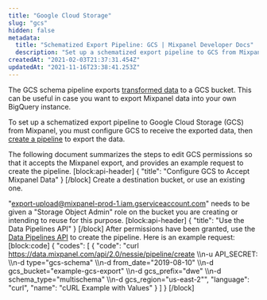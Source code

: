 ```yaml
---
title: "Google Cloud Storage"
slug: "gcs"
hidden: false
metadata: 
  title: "Schematized Export Pipeline: GCS | Mixpanel Developer Docs"
  description: "Set up a schematized export pipeline to GCS from Mixpanel. Learn to configure GCS to receive exported data and create a pipeline to export the data."
createdAt: "2021-02-03T21:37:31.454Z"
updatedAt: "2021-11-16T23:38:41.253Z"
---
```

The GCS schema pipeline exports [transformed data](doc:schematized-export-pipeline#transformation-rules) to a GCS bucket. This can be useful in case you want to export Mixpanel data into your own BigQuery instance.

To set up a schematized export pipeline to Google Cloud Storage (GCS) from Mixpanel, you must configure GCS to receive the exported data, then [create a pipeline](ref:create-warehouse-pipeline) to export the data.

The following document summarizes the steps to edit GCS permissions so that it accepts the Mixpanel export, and provides an example request to create the pipeline. 
[block:api-header]
{
  "title": "Configure GCS to Accept Mixpanel Data"
}
[/block]
Create a destination bucket, or use an existing one.

"export-upload@mixpanel-prod-1.iam.gserviceaccount.com" needs to be given a "Storage Object Admin" role on the bucket you are creating or intending to reuse for this purpose.
[block:api-header]
{
  "title": "Use the Data Pipelines API"
}
[/block]
After permissions have been granted, use the [Data Pipelines API](ref:create-warehouse-pipeline) to create the pipeline. Here is an example request:
[block:code]
{
  "codes": [
    {
      "code": "curl https://data.mixpanel.com/api/2.0/nessie/pipeline/create \\\n-u API_SECRET: \\\n-d type=\"gcs-schema\" \\\n-d from_date=\"2019-08-10\" \\\n-d gcs_bucket=\"example-gcs-export\" \\\n-d gcs_prefix=\"dwe\" \\\n-d schema_type=\"multischema\" \\\n-d gcs_region=\"us-east-2\"",
      "language": "curl",
      "name": "cURL Example with Values"
    }
  ]
}
[/block]